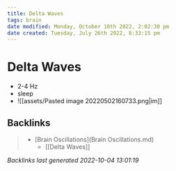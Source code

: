 ```yaml
---
title: Delta Waves
tags: brain
date modified: Monday, October 10th 2022, 2:02:30 pm
date created: Tuesday, July 26th 2022, 8:33:15 pm
---
```


# Delta Waves
- 2-4 Hz
- sleep
- ![[assets/Pasted image 20220502160733.png|im]]

## Backlinks
> - [Brain Oscillations](Brain Oscillations.md)
>   - [[Delta Waves]]

_Backlinks last generated 2022-10-04 13:01:19_
